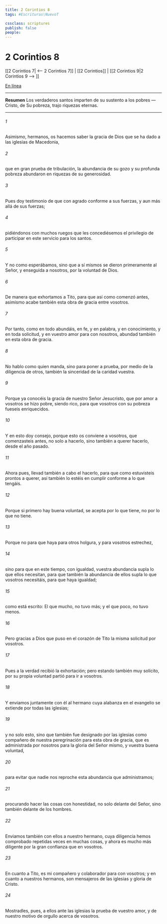 ```yaml
---
title: 2 Corintios 8
tags: #Escrituras\NuevoT

cssclass: scriptures
publish: false
people:
---
```


# 2 Corintios 8
[[2 Corintios 7| <-- 2 Corintios 7]] | [[2 Corintios]] | [[2 Corintios 9|2 Corintios 9 --> ]]

[En línea](https://churchofjesuschrist.org/study/scriptures/nt/2-cor/8?lang=spa)

---
__Resumen__
Los verdaderos santos imparten de su sustento a los pobres — Cristo, de Su pobreza, trajo riquezas eternas.

---
###### 1 
Asimismo, hermanos, os hacemos saber la gracia de Dios que se ha dado a las iglesias de Macedonia,

###### 2 
que en gran prueba de tribulación, la abundancia de su gozo y su profunda pobreza abundaron en riquezas de su generosidad.

###### 3 
Pues doy testimonio de que con agrado  conforme a sus fuerzas, y aun más allá de sus fuerzas;

###### 4 
pidiéndonos con muchos ruegos que les concediésemos el privilegio de participar en este servicio para los santos.

###### 5 
Y no como  esperábamos, sino que a sí mismos se dieron primeramente al Señor, y enseguida a nosotros, por la voluntad de Dios.

###### 6 
De manera que exhortamos a Tito, para que así como comenzó antes, asimismo acabe también esta obra de gracia entre vosotros.

###### 7 
Por tanto, como en todo abundáis, en fe, y en palabra, y en conocimiento, y en toda solicitud, y en vuestro amor para con nosotros, abundad también en esta obra de gracia.

###### 8 
No hablo como quien manda, sino para poner a prueba, por medio de la diligencia de otros, también la sinceridad de la caridad vuestra.

###### 9 
Porque ya conocéis la gracia de nuestro Señor Jesucristo, que por amor a vosotros se hizo pobre, siendo rico, para que vosotros con su pobreza fueseis enriquecidos.

###### 10 
Y en esto doy  consejo, porque esto os conviene a vosotros, que comenzasteis antes, no solo a hacerlo, sino también a querer hacerlo, desde el año pasado.

###### 11 
Ahora pues, llevad también a cabo el hacerlo, para que como estuvisteis prontos a querer, así también lo estéis en cumplir conforme a lo que tengáis.

###### 12 
Porque si primero hay buena voluntad, se acepta por lo que tiene, no por lo que no tiene.

###### 13 
Porque no  para que haya para otros holgura, y para vosotros estrechez,

###### 14 
sino para que en este tiempo, con igualdad, vuestra abundancia supla lo que ellos necesitan, para que también la abundancia de ellos supla lo que vosotros necesitáis, para que haya igualdad;

###### 15 
como está escrito: El que  mucho, no tuvo más; y el que poco, no tuvo menos.

###### 16 
Pero gracias a Dios que puso en el corazón de Tito la misma solicitud por vosotros.

###### 17 
Pues a la verdad recibió la exhortación; pero estando también muy solícito, por su propia voluntad partió para ir a vosotros.

###### 18 
Y enviamos juntamente con él al hermano cuya alabanza en el evangelio se extiende por todas las iglesias;

###### 19 
y no solo esto, sino que también fue designado por las iglesias como compañero de nuestra peregrinación para  esta obra de gracia, que es administrada por nosotros para la gloria del Señor mismo, y  vuestra buena voluntad,

###### 20 
para evitar que nadie nos reproche esta abundancia que administramos;

###### 21 
procurando hacer las cosas con honestidad, no solo delante del Señor, sino también delante de los hombres.

###### 22 
Enviamos también con ellos a nuestro hermano, cuya diligencia hemos comprobado repetidas veces en muchas cosas, y ahora es mucho más diligente por la gran confianza que  en vosotros.

###### 23 
En cuanto a Tito, es mi compañero y colaborador para con vosotros; y en cuanto a nuestros hermanos, son mensajeros de las iglesias y gloria de Cristo.

###### 24 
Mostradles, pues, a ellos ante las iglesias la prueba de vuestro amor, y de nuestro motivo de orgullo acerca de vosotros.

